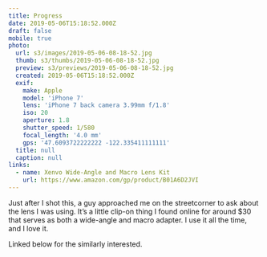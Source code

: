 ```yaml
---
title: Progress
date: 2019-05-06T15:18:52.000Z
draft: false
mobile: true
photo:
  url: s3/images/2019-05-06-08-18-52.jpg
  thumb: s3/thumbs/2019-05-06-08-18-52.jpg
  preview: s3/previews/2019-05-06-08-18-52.jpg
  created: 2019-05-06T15:18:52.000Z
  exif:
    make: Apple
    model: 'iPhone 7'
    lens: 'iPhone 7 back camera 3.99mm f/1.8'
    iso: 20
    aperture: 1.8
    shutter_speed: 1/580
    focal_length: '4.0 mm'
    gps: '47.6093722222222 -122.335411111111'
  title: null
  caption: null
links:
  - name: Xenvo Wide-Angle and Macro Lens Kit
    url: https://www.amazon.com/gp/product/B01A6D2JVI
---
```


Just after I shot this, a guy approached me on the streetcorner to ask about the lens I was using. It’s a little clip-on thing I found online for around $30 that serves as both a wide-angle and macro adapter. I use it all the time, and I love it.

Linked below for the similarly interested.
